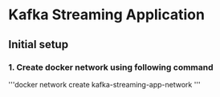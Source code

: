 # Kafka Streaming Application

## Initial setup
### 1. Create docker network using following command
'''docker network create kafka-streaming-app-network '''


